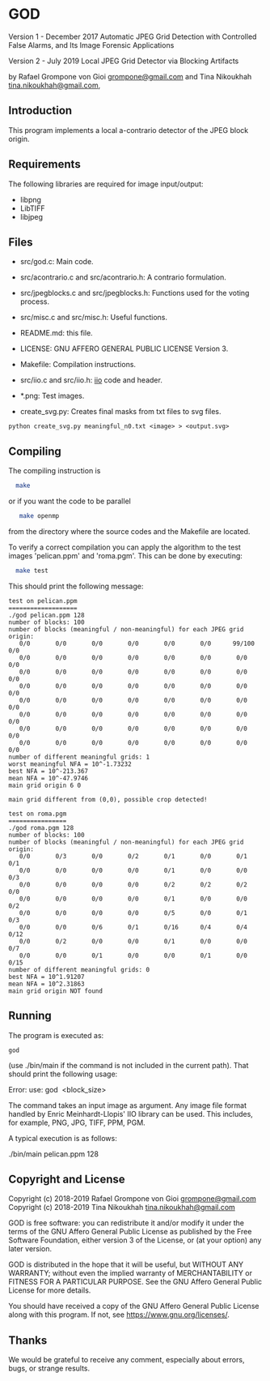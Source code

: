 GOD
===

Version 1 - December 2017
Automatic JPEG Grid Detection with Controlled False Alarms, and Its
Image Forensic Applications

Version 2 - July 2019
Local JPEG Grid Detector via Blocking Artifacts


by Rafael Grompone von Gioi <grompone@gmail.com>
and Tina Nikoukhah <tina.nikoukhah@gmail.com>,


Introduction
------------

This program implements a local a-contrario detector of the JPEG block origin.


Requirements
------------

The following libraries are required for image input/output:

  - libpng
  - LibTIFF
  - libjpeg


Files
-----

- src/god.c: Main code.

- src/acontrario.c and src/acontrario.h: A contrario formulation.

- src/jpegblocks.c and src/jpegblocks.h: Functions used for the voting process.

- src/misc.c and src/misc.h: Useful functions.

- README.md: this file.

- LICENSE: GNU AFFERO GENERAL PUBLIC LICENSE Version 3.

- Makefile: Compilation instructions.

- src/iio.c and src/iio.h: [iio](https://github.com/mnhrdt/iio) code and header.

- *.png: Test images.

- create_svg.py: Creates final masks from txt files to svg files.
```
python create_svg.py meaningful_n0.txt <image> > <output.svg>
```


Compiling
---------

The compiling instruction is
```bash
  make
```
or if you want the code to be parallel
```bash
   make openmp
```
from the directory where the source codes and the Makefile are located.

To verify a correct compilation you can apply the algorithm to the test images
'pelican.ppm' and 'roma.pgm'. This can be done by executing:
```bash
  make test
```

This should print the following message:
```
test on pelican.ppm
===================
./god pelican.ppm 128
number of blocks: 100
number of blocks (meaningful / non-meaningful) for each JPEG grid origin:
   0/0       0/0       0/0       0/0       0/0       0/0      99/100     0/0
   0/0       0/0       0/0       0/0       0/0       0/0       0/0       0/0
   0/0       0/0       0/0       0/0       0/0       0/0       0/0       0/0
   0/0       0/0       0/0       0/0       0/0       0/0       0/0       0/0
   0/0       0/0       0/0       0/0       0/0       0/0       0/0       0/0
   0/0       0/0       0/0       0/0       0/0       0/0       0/0       0/0
   0/0       0/0       0/0       0/0       0/0       0/0       0/0       0/0
   0/0       0/0       0/0       0/0       0/0       0/0       0/0       0/0
number of different meaningful grids: 1
worst meaningful NFA = 10^-1.73232
best NFA = 10^-213.367
mean NFA = 10^-47.9746
main grid origin 6 0

main grid different from (0,0), possible crop detected!

test on roma.pgm
================
./god roma.pgm 128
number of blocks: 100
number of blocks (meaningful / non-meaningful) for each JPEG grid origin:
   0/0       0/3       0/0       0/2       0/1       0/0       0/1       0/1
   0/0       0/0       0/0       0/0       0/1       0/0       0/0       0/3
   0/0       0/0       0/0       0/0       0/2       0/2       0/2       0/0
   0/0       0/0       0/0       0/0       0/1       0/0       0/0       0/2
   0/0       0/0       0/0       0/0       0/5       0/0       0/1       0/3
   0/0       0/0       0/6       0/1       0/16      0/4       0/4       0/12
   0/0       0/2       0/0       0/0       0/1       0/0       0/0       0/7
   0/0       0/0       0/1       0/0       0/0       0/1       0/0       0/15
number of different meaningful grids: 0
best NFA = 10^1.91207
mean NFA = 10^2.31863
main grid origin NOT found
```

Running
-------

The program is executed as:

    god

(use ./bin/main if the command is not included in the current path).
That should print the following usage:

  Error: use: god <image> <block_size>

The command takes an input image as argument. Any image file format handled by
Enric Meinhardt-Llopis' IIO library can be used. This includes, for example,
PNG, JPG, TIFF, PPM, PGM.

A typical execution is as follows:

  ./bin/main pelican.ppm 128


Copyright and License
---------------------

Copyright (c) 2018-2019 Rafael Grompone von Gioi grompone@gmail.com
Copyright (c) 2018-2019 Tina Nikoukhah tina.nikoukhah@gmail.com

GOD is free software: you can redistribute it and/or modify it under
the terms of the GNU Affero General Public License as published by the
Free Software Foundation, either version 3 of the License, or (at your
option) any later version.

GOD is distributed in the hope that it will be useful, but WITHOUT
ANY WARRANTY; without even the implied warranty of MERCHANTABILITY or
FITNESS FOR A PARTICULAR PURPOSE. See the GNU Affero General Public
License for more details.

You should have received a copy of the GNU Affero General Public
License along with this program. If not, see
https://www.gnu.org/licenses/.

Thanks
------

We would be grateful to receive any comment, especially about errors, bugs,
or strange results.
